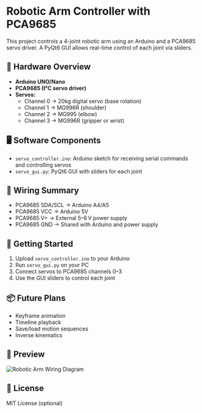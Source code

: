 # Robotic Arm Controller with PCA9685

This project controls a 4-joint robotic arm using an Arduino and a PCA9685 servo driver. A PyQt6 GUI allows real-time control of each joint via sliders.

## 🧩 Hardware Overview

- **Arduino UNO/Nano**
- **PCA9685 (I²C servo driver)**
- **Servos:**
  - Channel 0 → 20kg digital servo (base rotation)
  - Channel 1 → MG996R (shoulder)
  - Channel 2 → MG995 (elbow)
  - Channel 3 → MG996R (gripper or wrist)

## 🖥 Software Components

- `servo_controller.ino`: Arduino sketch for receiving serial commands and controlling servos
- `servo_gui.py`: PyQt6 GUI with sliders for each joint

## 🔌 Wiring Summary

- PCA9685 SDA/SCL → Arduino A4/A5
- PCA9685 VCC → Arduino 5V
- PCA9685 V+ → External 5–6 V power supply
- PCA9685 GND → Shared with Arduino and power supply

## 🚀 Getting Started

1. Upload `servo_controller.ino` to your Arduino
2. Run `servo_gui.py` on your PC
3. Connect servos to PCA9685 channels 0–3
4. Use the GUI sliders to control each joint

## 📦 Future Plans

- Keyframe animation
- Timeline playback
- Save/load motion sequences
- Inverse kinematics

## 📸 Preview

![Robotic Arm Wiring Diagram](docs/wiring_diagram.png)

## 📄 License

MIT License (optional)
